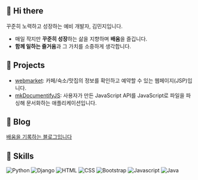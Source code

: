 ## 👋 Hi there 
꾸준히 노력하고 성장하는 예비 개발자, 김민지입니다.
- 매일 작지만 **꾸준히 성장**하는 삶을 지향하며 **배움**을 즐깁니다.
- **함께 일하는 즐거움**과 그 가치를 소중하게 생각합니다.

## 🚀 Projects
- [webmarket](https://github.com/ohoraming/webmarket_jsp_project): 카페/숙소/맛집의 정보를 확인하고 예약할 수 있는 웹페이지(JSP)입니다.
- [mkDocumentifyJS](https://github.com/kkn1125/mkDocumentifyJS): 사용자가 만든 JavaScript API를 JavaScript로 파일을 파싱해 문서화하는 애플리케이션입니다.

## 📒 Blog
[배움을 기록하는 블로그입니다](https://ohoraming.github.io/)

## 🌱 Skills
![Python](https://img.shields.io/badge/Python-3776AB?style=for-the-badge&logo=python&logoColor=white)
![Django](https://img.shields.io/badge/Django-092E20?style=for-the-badge&logo=django&logoColor=white)
![HTML](https://img.shields.io/badge/HTML5-E34F26?style=for-the-badge&logo=html5&logoColor=white)
![CSS](https://img.shields.io/badge/CSS-239120?&style=for-the-badge&logo=css3&logoColor=white)
![Bootstrap](https://img.shields.io/badge/bootstrap-7952B3?&style=for-the-badge&logo=css3&logoColor=white)
![Javascript](https://img.shields.io/badge/JavaScript-F7DF1E?style=for-the-badge&logo=javascript&logoColor=black)
![Java](https://img.shields.io/badge/Java-007396?style=for-the-badge&logo=java&logoColor=white)
